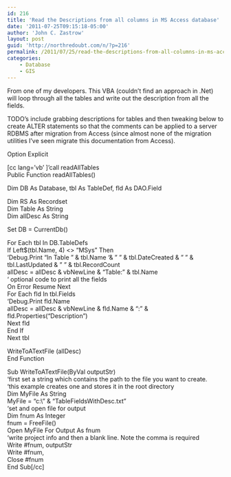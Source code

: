 ```yaml
---
id: 216
title: 'Read the Descriptions from all columns in MS Access database'
date: '2011-07-25T09:15:18-05:00'
author: 'John C. Zastrow'
layout: post
guid: 'http://northredoubt.com/n/?p=216'
permalink: /2011/07/25/read-the-descriptions-from-all-columns-in-ms-access-database/
categories:
    - Database
    - GIS
---
```


From one of my developers. This VBA (couldn’t find an approach in .Net) will loop through all the tables and write out the description from all the fields.

TODO’s include grabbing descriptions for tables and then tweaking below to create ALTER statements so that the comments can be applied to a server RDBMS after migration from Access (since almost none of the migration utilities I’ve seen migrate this documentation from Access).

Option Explicit

\[cc lang=’vb’ \]’call readAllTables  
Public Function readAllTables()

Dim DB As Database, tbl As TableDef, fld As DAO.Field

Dim RS As Recordset  
Dim Table As String  
Dim allDesc As String

Set DB = CurrentDb()

For Each tbl In DB.TableDefs  
If Left$(tbl.Name, 4) &lt;&gt; “MSys” Then  
‘Debug.Print “In Table ” &amp; tbl.Name ‘&amp; ” ” &amp; tbl.DateCreated &amp; ” ” &amp; tbl.LastUpdated &amp; ” ” &amp; tbl.RecordCount  
allDesc = allDesc &amp; vbNewLine &amp; “Table:” &amp; tbl.Name  
‘ optional code to print all the fields  
On Error Resume Next  
For Each fld In tbl.Fields  
‘Debug.Print fld.Name  
allDesc = allDesc &amp; vbNewLine &amp; fld.Name &amp; “:” &amp; fld.Properties(“Description”)  
Next fld  
End If  
Next tbl

WriteToATextFile (allDesc)  
End Function

Sub WriteToATextFile(ByVal outputStr)  
‘first set a string which contains the path to the file you want to create.  
‘this example creates one and stores it in the root directory  
Dim MyFile As String  
MyFile = “c:\\” &amp; “TableFieldsWithDesc.txt”  
‘set and open file for output  
Dim fnum As Integer  
fnum = FreeFile()  
Open MyFile For Output As fnum  
‘write project info and then a blank line. Note the comma is required  
Write #fnum, outputStr  
Write #fnum,  
Close #fnum  
End Sub\[/cc\]